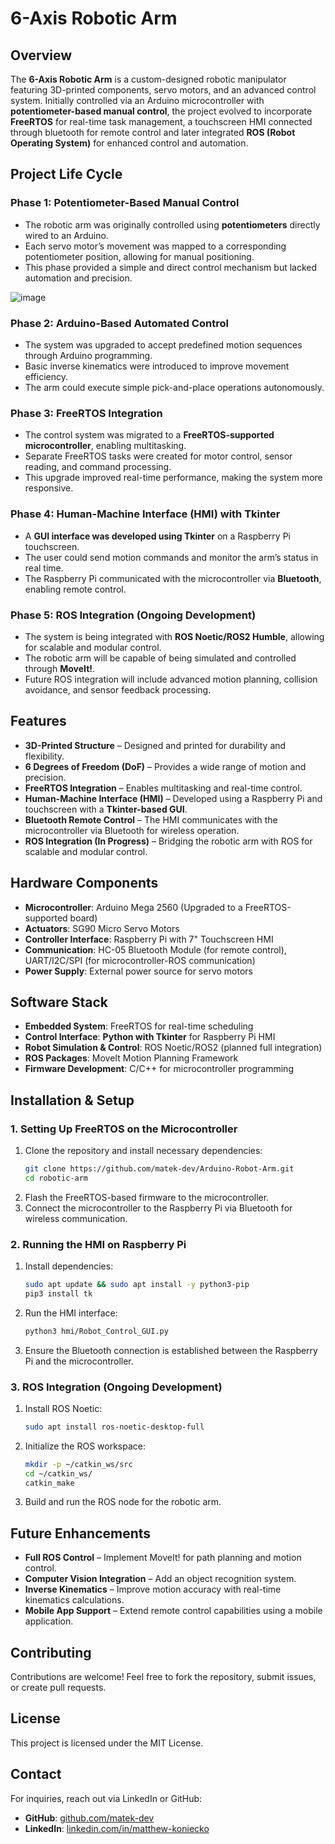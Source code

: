 # 6-Axis Robotic Arm

## Overview

The **6-Axis Robotic Arm** is a custom-designed robotic manipulator featuring 3D-printed components, servo motors, and an advanced control system. Initially controlled via an Arduino microcontroller with **potentiometer-based manual control**, the project evolved to incorporate **FreeRTOS** for real-time task management, a touchscreen HMI connected through bluetooth for remote control and later integrated **ROS (Robot Operating System)** for enhanced control and automation.

## Project Life Cycle

### **Phase 1: Potentiometer-Based Manual Control**

- The robotic arm was originally controlled using **potentiometers** directly wired to an Arduino.
- Each servo motor’s movement was mapped to a corresponding potentiometer position, allowing for manual positioning.
- This phase provided a simple and direct control mechanism but lacked automation and precision.

![image](https://github.com/matek-dev/Arduino-Robot-Arm/assets/137855238/4bdfd85c-0569-41df-93ef-66a9be137099)

### **Phase 2: Arduino-Based Automated Control**

- The system was upgraded to accept predefined motion sequences through Arduino programming.
- Basic inverse kinematics were introduced to improve movement efficiency.
- The arm could execute simple pick-and-place operations autonomously.

### **Phase 3: FreeRTOS Integration**

- The control system was migrated to a **FreeRTOS-supported microcontroller**, enabling multitasking.
- Separate FreeRTOS tasks were created for motor control, sensor reading, and command processing.
- This upgrade improved real-time performance, making the system more responsive.

### **Phase 4: Human-Machine Interface (HMI) with Tkinter**

- A **GUI interface was developed using Tkinter** on a Raspberry Pi touchscreen.
- The user could send motion commands and monitor the arm’s status in real time.
- The Raspberry Pi communicated with the microcontroller via **Bluetooth**, enabling remote control.

### **Phase 5: ROS Integration (Ongoing Development)**

- The system is being integrated with **ROS Noetic/ROS2 Humble**, allowing for scalable and modular control.
- The robotic arm will be capable of being simulated and controlled through **MoveIt!**.
- Future ROS integration will include advanced motion planning, collision avoidance, and sensor feedback processing.

## Features

- **3D-Printed Structure** – Designed and printed for durability and flexibility.
- **6 Degrees of Freedom (DoF)** – Provides a wide range of motion and precision.
- **FreeRTOS Integration** – Enables multitasking and real-time control.
- **Human-Machine Interface (HMI)** – Developed using a Raspberry Pi and touchscreen with a **Tkinter-based GUI**.
- **Bluetooth Remote Control** – The HMI communicates with the microcontroller via Bluetooth for wireless operation.
- **ROS Integration (In Progress)** – Bridging the robotic arm with ROS for scalable and modular control.

## Hardware Components

- **Microcontroller**: Arduino Mega 2560 (Upgraded to a FreeRTOS-supported board)
- **Actuators**: SG90 Micro Servo Motors
- **Controller Interface**: Raspberry Pi with 7" Touchscreen HMI
- **Communication**: HC-05 Bluetooth Module (for remote control), UART/I2C/SPI (for microcontroller-ROS communication)
- **Power Supply**: External power source for servo motors

## Software Stack

- **Embedded System**: FreeRTOS for real-time scheduling
- **Control Interface**: **Python with Tkinter** for Raspberry Pi HMI
- **Robot Simulation & Control**: ROS Noetic/ROS2 (planned full integration)
- **ROS Packages**: MoveIt Motion Planning Framework
- **Firmware Development**: C/C++ for microcontroller programming

## Installation & Setup

### 1. Setting Up FreeRTOS on the Microcontroller

1. Clone the repository and install necessary dependencies:
   ```sh
   git clone https://github.com/matek-dev/Arduino-Robot-Arm.git
   cd robotic-arm
   ```
2. Flash the FreeRTOS-based firmware to the microcontroller.
3. Connect the microcontroller to the Raspberry Pi via Bluetooth for wireless communication.

### 2. Running the HMI on Raspberry Pi

1. Install dependencies:
   ```sh
   sudo apt update && sudo apt install -y python3-pip
   pip3 install tk
   ```
2. Run the HMI interface:
   ```sh
   python3 hmi/Robot_Control_GUI.py
   ```
3. Ensure the Bluetooth connection is established between the Raspberry Pi and the microcontroller.

### 3. ROS Integration (Ongoing Development)

1. Install ROS Noetic:
   ```sh
   sudo apt install ros-noetic-desktop-full
   ```
2. Initialize the ROS workspace:
   ```sh
   mkdir -p ~/catkin_ws/src
   cd ~/catkin_ws/
   catkin_make
   ```
3. Build and run the ROS node for the robotic arm.

## Future Enhancements

- **Full ROS Control** – Implement MoveIt! for path planning and motion control.
- **Computer Vision Integration** – Add an object recognition system.
- **Inverse Kinematics** – Improve motion accuracy with real-time kinematics calculations.
- **Mobile App Support** – Extend remote control capabilities using a mobile application.

## Contributing

Contributions are welcome! Feel free to fork the repository, submit issues, or create pull requests.

## License

This project is licensed under the MIT License.

## Contact

For inquiries, reach out via LinkedIn or GitHub:

- **GitHub**: [github.com/matek-dev](https://github.com/yourusername)
- **LinkedIn**: [linkedin.com/in/matthew-koniecko](https://linkedin.com/in/matthew-koniecko)
